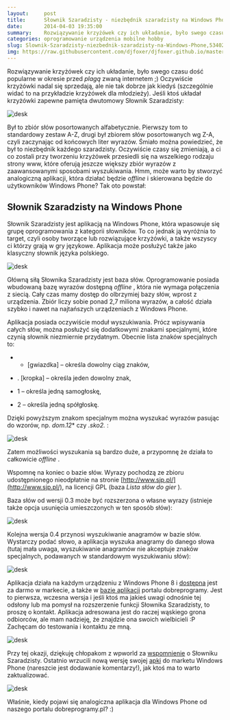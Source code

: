 ```yaml
---
layout:     post
title:      Słownik Szaradzisty - niezbędnik szaradzisty na Windows Phone
date:       2014-04-03 19:35:00
summary:    Rozwiązywanie krzyżówek czy ich układanie, było swego czasu dość popularne w okresie przed plagą zwaną internetem ;) Oczywiście krzyżówki nadal się sprzedają, ale nie tak dobrze jak kiedyś (szczególnie widać to na przykładzie krzyżówek dla młodzieży). Jeśli ktoś układał krzyżówki zapewne pamięta dwutomowy Słownik Szaradzisty — <!----><!---->Był to zbiór słów posortowanych alfabetycznie. Pierwszy tom...
categories: oprogramowanie urządzenia mobilne hobby
slug: Slownik-Szaradzisty-niezbednik-szaradzisty-na-Windows-Phone,53402.html
img: https://raw.githubusercontent.com/djfoxer/djfoxer.github.io/master/_img/2014-4-3-_85_/g_-_-x-_-_-_x20140403183852_0.png
---
```




Rozwiązywanie krzyżówek czy ich układanie, było swego czasu dość popularne w okresie przed  *plagą*  zwaną internetem ;) Oczywiście krzyżówki nadal się sprzedają, ale nie tak dobrze jak kiedyś (szczególnie widać to na przykładzie krzyżówek dla młodzieży). Jeśli ktoś układał krzyżówki zapewne pamięta dwutomowy Słownik Szaradzisty:



![desk](https://raw.githubusercontent.com/djfoxer/djfoxer.github.io/master/_img/2014-4-3-_85_/g_-_-x-_-_-_x20140403183852_0.png)



Był to zbiór słów posortowanych alfabetycznie. Pierwszy tom to standardowy zestaw A-Z, drugi był zbiorem słów posortowanych wg Z-A, czyli zaczynając od końcowych liter wyrazów. Śmiało można powiedzieć, że był to niezbędnik każdego szaradzisty. Oczywiście czasy się zmieniają, a ci co zostali przy tworzeniu krzyżówek przesiedli się na wszelkiego rodzaju strony www, które oferują jeszcze większy zbiór wyrazów z zaawansowanymi sposobami wyszukiwania. Hmm, może warto by stworzyć analogiczną aplikacji, która działać będzie  *offline*  i skierowana będzie do użytkowników Windows Phone? Tak oto powstał:



## Słownik Szaradzisty na Windows Phone


Słownik Szaradzisty jest aplikacją na Windows Phone, która wpasowuje się grupę oprogramowania z kategorii słowników. To co jednak ją wyróżnia to target, czyli osoby tworzące lub rozwiązujące krzyżówki, a także wszyscy ci którzy grają w gry językowe. Aplikacja może posłużyć także jako klasyczny słownik języka polskiego.


![desk](https://raw.githubusercontent.com/djfoxer/djfoxer.github.io/master/_img/2014-4-3-_85_/g_-_-x-_-_-_x20140403191324_0.jpg)


Główną siłą Słownika Szaradzisty jest baza słów. Oprogramowanie posiada wbudowaną bazę wyrazów dostępną  *offline* , która nie wymaga połączenia z siecią. Cały czas mamy dostęp do olbrzymiej bazy słów, wprost z urządzenia. Zbiór liczy sobie ponad 2,7 miliona wyrazów, a całość działa szybko i nawet na najtańszych urządzeniach z Windows Phone.

Aplikacja posiada oczywiście moduł wyszukiwania. Prócz wpisywania całych słów, można posłużyć się dodatkowymi znakami specjalnymi, które czynią słownik niezmiernie przydatnym. Obecnie lista znaków specjalnych to:



  * * [gwiazdka] – określa dowolny ciąg znaków,

  * . [kropka] – określa jeden dowolny znak,

  * 1 – określa jedną samogłoskę,

  * 2 – określa jedną spółgłoskę.



Dzięki powyższym znakom specjalnym można wyszukać wyrazów pasując do wzorów, np.  *dom.12**  czy  *.sko2.* :


![desk](https://raw.githubusercontent.com/djfoxer/djfoxer.github.io/master/_img/2014-4-3-_85_/g_-_-x-_-_-_x20140403191032_0.png)


Zatem możliwości wyszukania są bardzo duże, a przypomnę że działa to całkowicie  *offline* .

Wspomnę na koniec o bazie słów. Wyrazy pochodzą ze zbioru udostępnionego nieodpłatnie na stronie [http://www.sjp.pl/](http://www.sjp.pl/),  na licencji GPL (baza  *Lista słów do gier* ). 

Baza słów od wersji 0.3 może być rozszerzona o własne wyrazy (istnieje także opcja usunięcia umieszczonych w ten sposób słów):


![desk](https://raw.githubusercontent.com/djfoxer/djfoxer.github.io/master/_img/2014-4-3-_85_/g_-_-x-_-_-_x20140422003936_0.png)



Kolejna wersja 0.4 przynosi wyszukiwanie anagramów w bazie słów. Wystarczy podać słowo, a aplikacja wyszuka anagramy do danego słowa (tutaj mała uwaga, wyszukiwanie anagramów nie akceptuje znaków specjalnych, podawanych w standardowym wyszukiwaniu słów):


![desk](https://raw.githubusercontent.com/djfoxer/djfoxer.github.io/master/_img/2014-4-3-_85_/g_-_-x-_-_-_x20140422003939_0.png)



Aplikacja działa na każdym urządzeniu z Windows Phone 8 i [dostępna](http://www.windowsphone.com/pl-pl/store/app/s%C5%82ownik-szaradzisty/734fce06-0165-4539-b2b8-1937c4d7db5f)  jest za darmo w markecie, a także w [bazie aplikacji](http://www.dobreprogramy.pl/Slownik-Szaradzisty,Program,WindowsPhone,58586.html)  portalu dobreprogramy. Jest to pierwsza, wczesna wersja i jeśli ktoś ma jakieś uwagi odnośnie tej odsłony lub ma pomysł na rozszerzenie funkcji Słownika Szaradzisty, to proszę o kontakt. Aplikacja adresowana jest do raczej wąskiego grona odbiorców, ale mam nadzieję, że znajdzie ona swoich wielbicieli :P Zachęcam do testowania i kontaktu ze mną.


![desk](https://raw.githubusercontent.com/djfoxer/djfoxer.github.io/master/_img/2014-4-3-_85_/g_-_-x-_-_-_x20140422003926_0.png)


Przy tej okazji, dziękuję chłopakom z wpworld za [wspomnienie](http://wpworld.pl/33307/slownik-szaradzistow-pozycja-obowiazkowa-dla-rozwiazujacych-krzyzowki/)  o Słowniku Szaradzisty. Ostatnio wrzucili nową wersję swojej [apki](http://www.windowsphone.com/pl-pl/store/app/wpworld-pl/11669f1e-5ca1-4b5b-bf3c-f62298f99a26)  do marketu Windows Phone (nareszcie jest dodawanie komentarzy!), jak ktoś ma to warto zaktualizować.


![desk](https://raw.githubusercontent.com/djfoxer/djfoxer.github.io/master/_img/2014-4-3-_85_/g_-_-x-_-_-_x20140403192540_0.png)



Właśnie, kiedy pojawi się analogiczna aplikacja dla Windows Phone od naszego portalu dobreprogramy.pl? :)